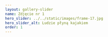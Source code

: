 ```yaml
---
layout: gallery-slider
name: Zdjęcie nr 1
hero_slider: ../../static/images/frame-17.jpg
hero_slider_alt: Ludzie płyną kajakiem
order: 1
---
```

